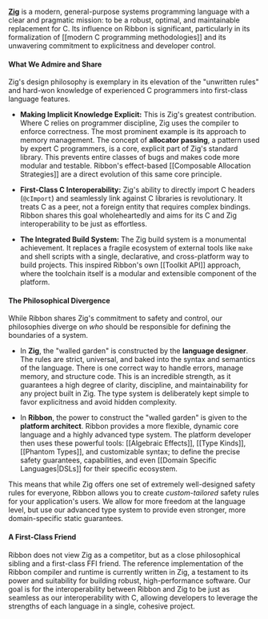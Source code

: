**[Zig](https://ziglang.org)** is a modern, general-purpose systems programming
language with a clear and pragmatic mission: to be a robust, optimal, and
maintainable replacement for C. Its influence on Ribbon is significant,
particularly in its formalization of [[modern C programming methodologies]] and
its unwavering commitment to explicitness and developer control.

#### What We Admire and Share

Zig's design philosophy is exemplary in its elevation of the "unwritten rules"
and hard-won knowledge of experienced C programmers into first-class language
features.

- **Making Implicit Knowledge Explicit:** This is Zig's greatest contribution.
  Where C relies on programmer discipline, Zig uses the compiler to enforce
  correctness. The most prominent example is its approach to memory management.
  The concept of **allocator passing**, a pattern used by expert C programmers,
  is a core, explicit part of Zig's standard library. This prevents entire
  classes of bugs and makes code more modular and testable. Ribbon's
  effect-based [[Composable Allocation Strategies]] are a direct evolution of
  this same core principle.

- **First-Class C Interoperability:** Zig's ability to directly import C headers
  (`@cImport`) and seamlessly link against C libraries is revolutionary. It
  treats C as a peer, not a foreign entity that requires complex bindings.
  Ribbon shares this goal wholeheartedly and aims for its C and Zig
  interoperability to be just as effortless.

- **The Integrated Build System:** The Zig build system is a monumental
  achievement. It replaces a fragile ecosystem of external tools like `make` and
  shell scripts with a single, declarative, and cross-platform way to build
  projects. This inspired Ribbon's own [[Toolkit API]] approach, where the
  toolchain itself is a modular and extensible component of the platform.

#### The Philosophical Divergence

While Ribbon shares Zig's commitment to safety and control, our philosophies
diverge on *who* should be responsible for defining the boundaries of a system.

- In **Zig**, the "walled garden" is constructed by the **language designer**.
  The rules are strict, universal, and baked into the syntax and semantics of
  the language. There is one correct way to handle errors, manage memory, and
  structure code. This is an incredible strength, as it guarantees a high degree
  of clarity, discipline, and maintainability for any project built in Zig. The
  type system is deliberately kept simple to favor explicitness and avoid hidden
  complexity.

- In **Ribbon**, the power to construct the "walled garden" is given to the
  **platform architect**. Ribbon provides a more flexible, dynamic core language
  and a highly advanced type system. The platform developer then uses these
  powerful tools: [[Algebraic Effects]], [[Type Kinds]], [[Phantom Types]], and
  customizable syntax; to define the precise safety guarantees, capabilities,
  and even [[Domain Specific Languages|DSLs]] for their specific ecosystem.

This means that while Zig offers one set of extremely well-designed safety rules
for everyone, Ribbon allows you to create *custom-tailored* safety rules for
your application's users. We allow for more freedom at the language level, but
use our advanced type system to provide even stronger, more domain-specific
static guarantees.

#### A First-Class Friend

Ribbon does not view Zig as a competitor, but as a close philosophical sibling
and a first-class FFI friend. The reference implementation of the Ribbon
compiler and runtime is currently written in Zig, a testament to its power and
suitability for building robust, high-performance software. Our goal is for the
interoperability between Ribbon and Zig to be just as seamless as our
interoperability with C, allowing developers to leverage the strengths of each
language in a single, cohesive project.